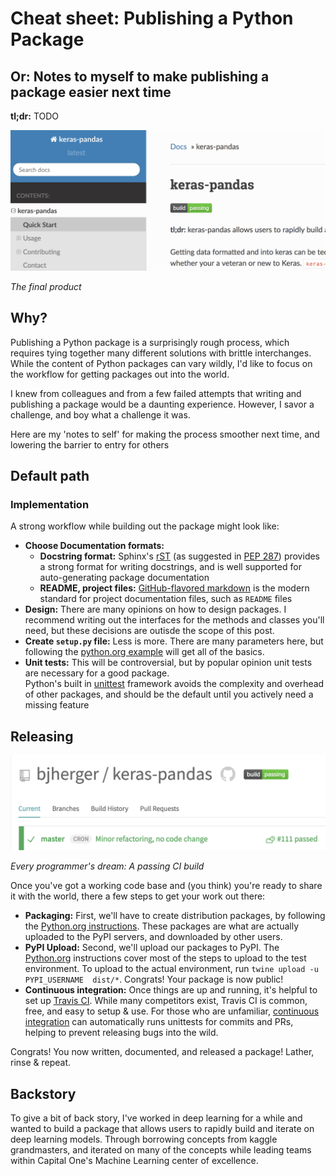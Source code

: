 # Cheat sheet: Publishing a Python Package

## Or: Notes to myself to make publishing a package easier next time

**tl;dr:** TODO

![](s/readthedocs.png)

*The final product*

## Why?

Publishing a Python package is a surprisingly rough process, which requires tying together many different solutions 
with brittle interchanges. While the content of Python packages can vary wildly, I'd like to focus on the workflow
for getting packages out into the world. 

I knew from colleagues and from a few failed attempts that writing and publishing a package would be a daunting 
experience. However, I savor a challenge, and boy what a challenge it was. 

Here are my 'notes to self' for making the process smoother next time, and lowering the barrier to entry for others

## Default path

### Implementation

A strong workflow while building out the package might look like:

 - **Choose Documentation formats:**
   - **Docstring format:** Sphinx's [rST](http://www.sphinx-doc.org/en/master/usage/restructuredtext/basics.html) 
   (as suggested in [PEP 287](https://www.python.org/dev/peps/pep-0287/)) provides a strong format for writing 
   docstrings, and is well supported for auto-generating package documentation
   - **README, project files:** [GitHub-flavored markdown](https://github.github.com/gfm/) is the modern standard for 
   project documentation files, such as `README` files  
 - **Design:** There are many opinions on how to design packages. I recommend writing out the interfaces for the 
 methods and classes you'll need, but these decisions are outisde the scope of this post.
 - **Create `setup.py` file:** Less is more. There are many parameters here, but following the 
 [python.org example](https://packaging.python.org/tutorials/packaging-projects/#creating-setup-py) will get all of 
 the basics.
 - **Unit tests:** This will be controversial, but by popular opinion unit tests are necessary for a good package.  
 Python's built in [unittest](https://docs.python.org/3/library/unittest.html) framework avoids the complexity and 
 overhead of other packages, and should be the default until you actively need a missing feature 

## Releasing

![](s/travis.png)

*Every programmer's dream: A passing CI build*

Once you've got a working code base and (you think) you're ready to share it with the world, there a few steps to get 
your work out there:

 - **Packaging:** First, we'll have to create distribution packages, by following the 
 [Python.org instructions](https://packaging.python.org/tutorials/packaging-projects/#generating-distribution-archives). 
 These packages are what are actually uploaded to the PyPI servers, and downloaded by other users.  
 - **PyPI Upload:** Second, we'll upload our packages to PyPI. The [Python.org](https://packaging.python.org/tutorials/packaging-projects/#uploading-the-distribution-archives)
 instructions cover most of the steps to upload to the test environment. To upload to the actual environment, 
 run `twine upload -u PYPI_USERNAME  dist/*`. Congrats! Your package is now public!
 - **Continuous integration:** Once things are up and running, it's helpful to set up [Travis CI](https://travis-ci.org/). 
 While many competitors exist, Travis CI is common, free, and easy to setup & use. For those who are unfamiliar, 
 [continuous integration](https://www.atlassian.com/continuous-delivery/continuous-integration-intro) can automatically 
 runs unittests for commits and PRs, helping to prevent releasing bugs into the wild.
 
Congrats! You now written, documented, and released a package! Lather, rinse & repeat. 

## Backstory

To give a bit of back story, I've worked in deep learning for a while and wanted to build a package that allows users 
to rapidly build and iterate on deep learning models. Through borrowing concepts from kaggle grandmasters, and 
iterated on many of the concepts while leading teams within Capital One's Machine Learning center of excellence. 